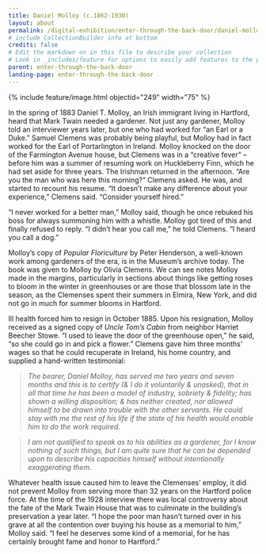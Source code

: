```yaml
---
title: Daniel Molloy (c.1862-1930)
layout: about
permalink: /digital-exhibition/enter-through-the-back-door/daniel-molloy.html
# include CollectionBuilder info at bottom
credits: false
# Edit the markdown on in this file to describe your collection
# Look in _includes/feature for options to easily add features to the page
parent: enter-through-the-back-door
landing-page: enter-through-the-back-door
---
```


{% include feature/image.html objectid="249" width="75" %}

In the spring of 1883 Daniel T. Molloy, an Irish immigrant living in Hartford, heard that Mark Twain needed a gardener. Not just any gardener, Molloy told an interviewer years later, but one who had worked for “an Earl or a Duke.” Samuel Clemens was probably being playful, but Molloy had in fact worked for the Earl of Portarlington  in Ireland. Molloy knocked on the door of the Farmington Avenue house, but Clemens was in a “creative fever” – before him was a summer of resuming work on Huckleberry Finn, which he had set aside for three years. The Irishman returned in the afternoon. “Are you the man who was here this morning?” Clemens asked. He was, and started to recount his resume. “It doesn’t make any difference about your experience,” Clemens said. “Consider yourself hired.”

“I never worked for a better man,” Molloy said, though he once rebuked his boss for always summoning him with a whistle. Molloy got tired of this and finally refused to reply. “I didn’t hear you call me,” he told Clemens. “I heard you call a dog.”

Molloy’s copy of *Popular Floriculture* by Peter Henderson, a well-known work among gardeners of the era, is in the Museum’s archive today. The book was given to Molloy by Olivia Clemens. We can see notes Molloy made in the margins, particularly in sections about things like getting roses to bloom in the winter in greenhouses or are those that blossom late in the season, as the Clemenses spent their summers in Elmira, New York, and did not go in much for summer blooms in Hartford.

Ill health forced him to resign in October 1885. Upon his resignation, Molloy received as a signed copy of *Uncle Tom’s Cabin* from neighbor Harriet Beecher Stowe. “I used to leave the door of the greenhouse open,” he said, “so she could go in and pick a flower.” Clemens gave him three months’ wages so that he could recuperate in Ireland, his home country, and supplied a hand-written testimonial: 

> *The bearer, Daniel Molloy, has served me two years and seven months and this is to certify (& I do it voluntarily & unasked), that in all that time he has been a model of industry, sobriety & fidelity; has shown a willing disposition; & has neither created, nor allowed himself to be drawn into trouble with the other servants. He could stay with me the rest of his life if the state of his health would enable him to do the work required.* 

> *I am not qualified to speak as to his abilities as a gardener, for I know nothing of such things, but I am quite sure that he can be depended upon to describe his capacities himself without intentionally exaggerating them.* 

Whatever health issue caused him to leave the Clemenses’ employ, it did not prevent Molloy from serving more than 32 years on the Hartford police force. At the time of the 1928 interview there was local controversy about the fate of the Mark Twain House that was to culminate in the building’s preservation a year later. “I hope the poor man hasn’t turned over in his grave at all the contention over buying his house as a memorial to him,” Molloy said. “I feel he deserves some kind of a memorial, for he has certainly brought fame and honor to Hartford.” 